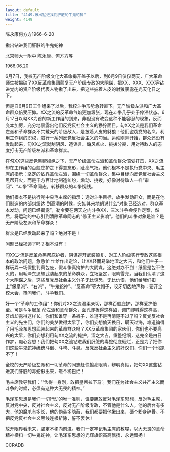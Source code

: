 ```yaml
---
layout: default
title: "4149.揪出钻进我们肝脏的牛鬼蛇神"
weight: 4149
---
```


陈永康何方方1966-6-20

揪出钻进我们肝脏的牛鬼蛇神

北京师大一附中    陈永康、何方方等

1966.06.20

6月7日，我校无产阶级文化大革命揭开盖子以后，到6月9日仅仅两天，广大革命师生被揭破了XX反革命集团颠复无产阶级专政的大阴谋，把XX、XXX、XXX等钻进党内的资产阶级代表人物揪了出来，把这些披着人皮的豺狼暴露在光天化日之下。

但是自6月9日工作组来了以后，我校斗争形势急转直下。无产阶级左派和广大革命群众倍受压抑。XX之流的反革命气焰更加嚣张，现在斗争几乎处于停滞状态。6月17日以勾XX为首的新工作组的到来，非但没有改变这种不能容忍的现象，反而变本加厉，充分地暴露出他们反党反社会主义的狰狞面目。勾XX之流是我们革命左派和革命群众不共戴天的阶级敌人，是披着人皮的豺狼！他们盗窃党的名义，利用工作组的职权，进行一系列反党反社会主义的勾当。运动刚刚开始，群众还没有发动起来，勾XX之流就刮阴风、造谣言、煽风点火、挑拨分裂，用对待敌人的态度打击无产阶级左派和革命群众。

在勾XX这些反党黑帮操纵之下，无产阶级革命左派和革命群众倍受打击，XX之流却在工作组的百般庇护之下得意忘形，趾高气扬。他们根本不是执行党中央、毛主席的指示：坚定的依靠革命左派，围绕一切革命群众，集中目标向反党反社会主义黑帮开火，而是千方百计地制造纠纷，煽动、挑拨，好像对待敌人一样“审问”、“斗争”革命同志，转移群众的斗争视线。

他们根本不是执行党中央毛主席的指示：选对斗争目标，放手发动群众，而是在他们制造的内部纠纷达 到高潮的时候，突如其来地胡说什么“对象已经选对，群众基本发动，问题已经揭露”，勒令要在两天之内斗争XX，三次斗争会便作定案，然后，将运动的中心引到清除革命同志的“修正主义影响”。他们的斗争对象是谁？是无产阶级左派和革命群众！

群众是已经发动起来了吗？绝对不是！

问题已经揭透了吗？根本没有！

勾XX之流是反革命黑帮庇护者，阴谋避开武装颠复、对工人阶级实行专政这些根本的政治问题，急急忙 忙给作出定论，让XX轻而易举地溜之大吉，和他们主子一样玩弄一场假批判真包庇，假斗争真掩护的大阴谋。这绝对办不到！纸里是包不住火的，用毛泽东思想武装起来的革命群众，立场坚定，眼睛雪亮。当我们认清了这个大阴谋之后，这些反党反社会主义分子无比惊恐，无比仇恨，他们给我们扣上“保皇派”、“右派”、“牛鬼蛇神”、“反革命”等大帽子，咬牙切齿地声称：要开全校大会，审问我们，斗争我们。

好一个“革命的工作组”！你们对XX之流温柔亲切，那样百般庇护，那样爱护倍至。可是斗争起革 命左派和革命群众，面孔却板得这样凶，调门却喊得这样高，牙齿却露得这样长。你们和谁穿一条裤子，难道不是再清楚不过了吗？反党反社会主义的先生们，你们的美梦做得太早了，你们妄想偷天换日，瞒天过海，难道骗得了用毛泽东思想武装起来的革命群众吗？XX反革命集团的家伙们，你们也不要高兴的太早，你们妄想利用勾XX之流的掩护，溜之大吉，重整纪纲，这完全是白日作梦，痴心妄想！我们把勾XX之流钻进我们肝脏的毒蛇彻底砸烂，正是为了把你们这些牛鬼蛇神统统斗倒、斗垮、斗臭。反党反社会主义的好汉们，你们一个也跑不了！

全校的无产阶级左派和一切革命的同志赶快擦亮眼睛，辨明真假，把勾XX这些钻进我们肝脏的毒蛇揪出来，砸个稀巴烂！

毛主席教导我们：“‘舍得一身剐，敢把皇帝拉下马’。我们在为社会主义共产主义而斗争的时候，必须有这种大无畏的精神。”

毛泽东思想是我们一切行动的唯一准则，谁要胆敢反对毛泽东思想，反对毛主席，反对党中央，反对社会主义，反对无产阶级专政，不管他是什么人，他的后台有多大，他的魔爪有多长，他的伪装多隐蔽，我们都要把他揪出来，砸个粉身碎骨。不把反党反社会主义黑线连根铲除，誓不罢休！

放开眼界看未来，坚定不移向前进。我们一定牢记毛主席的教导，以大无畏的革命精神横扫一切牛鬼蛇神，让毛泽东思想的光辉旗帜高高飘扬，永远飘扬！

CCRADB

